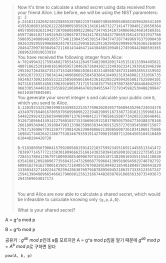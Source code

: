 > Now it's time to calculate a shared secret using data received from your friend Alice. Like before, we will be using the NIST parameters:
> <br>`g: 2`
> <br>`p:2410312426921032588552076022197566074856950548502459942654116941958108831682612228890093858261341614673227141477904012196503648957050582631942730706805009223062734745341073406696246014589361659774041027169249453200378729434170325843778659198143763193776859869524088940195577346119843545301547043747207749969763750084308926339295559968882457872412993810129130294592999947926365264059284647209730384947211681434464714438488520940127459844288859336526896320919633919`
> <br>You have received the following integer from Alice:
> <br>`A:70249943217595468278554541264975482909289174351516133994495821400710625291840101960595720462672604202133493023241393916394629829526272643847352371534839862030410331485087487331809285533195024369287293217083414424096866925845838641840923193480821332056735592483730921055532222505605661664236182285229504265881752580410194731633895345823963910901731715743835775619780738974844840425579683385344491015955892106904647602049559477279345982530488299847663103078045601`
> <br>You generate your secret integer `b` and calculate your public one `B`, which you send to Alice.
> <br>`b:12019233252903990344598522535774963020395770409445296724034378433497976840167805970589960962221948290951873387728102115996831454482299243226839490999713763440412177965861508773420532266484619126710566414914227560103715336696193210379850575047730388378348266180934946139100479831339835896583443691529372703954589071507717917136906770122077739814262298488662138085608736103418601750861698417340264213867753834679359191427098195887112064503104510489610448294420720`
> <br>
> <br>`B:518386956790041579928056815914221837599234551655144585133414727838977145777213383018096662516814302583841858901021822273505120728451788412967971809038854090670743265187138208169355155411883063541881209288967735684152473260687799664130956969450297407027926009182761627800181901721840557870828019840218548188487260441829333603432714023447029942863076979487889569452186257333512355724725941390498966546682790608125613166744820307691068563387354936732643569654017172`
> <br>
> <br>
> <br>You and Alice are now able to calculate a shared secret, which would be infeasible to calculate knowing only `{g,p,A,B}`.
> <br>
> <br> What is your shared secret?

A = g^a mod p

B = g^b mod p

공유키 : $g^{ab} \ mod\ p$인데 a를 모르지만 A = g^a mod p임을 알기 때문에 $g^{ab}\ mod\ p=A^b\ mod\ p$로 구하면 된다

```
pow(A, b, p)
```
